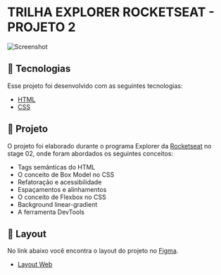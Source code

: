 # TRILHA EXPLORER ROCKETSEAT - PROJETO 2

![Screenshot](https://user-images.githubusercontent.com/71847081/163621729-2c2e7aba-fa52-4e65-b70a-5c50f3910bff.png)

## 🚀 Tecnologias

Esse projeto foi desenvolvido com as seguintes tecnologias:

- [HTML](https://developer.mozilla.org/pt-BR/docs/Web/HTML)
- [CSS](https://developer.mozilla.org/pt-BR/docs/Web/CSS)

## :scroll:  Projeto

O projeto foi elaborado durante o programa Explorer da [Rocketseat](https://www.rocketseat.com.br/) no stage 02, onde foram abordados os seguintes conceitos:

- Tags semânticas do HTML
- O conceito de Box Model no CSS
- Refatoração e acessibilidade
- Espaçamentos e alinhamentos
- O conceito de Flexbox no CSS
- Background linear-gradient
- A ferramenta DevTools

## 🔖 Layout

No link abaixo você encontra o layout do projeto no [Figma](http://figma.com/).

- [Layout Web](https://www.figma.com/file/oBcXVs6W8kbfOYbkAbIobi/Explorer---Projeto-02-(Copy)?node-id=1%3A5)